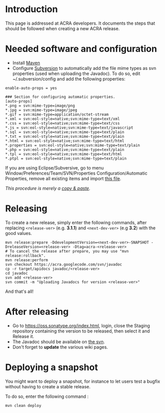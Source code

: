 # Introduction #

This page is addressed at ACRA developers. It documents the steps that should be followed when creating a new ACRA release.

# Needed software and configuration #

  * Install [Maven](http://maven.apache.org/download.html)
  * Configure [Subversion](http://subversion.apache.org) to automatically add the file mime types as svn properties (used when uploading the Javadoc). To do so, edit ~/.subversion/config and add the following properties:
```
enable-auto-props = yes

### Section for configuring automatic properties.
[auto-props]
*.png = svn:mime-type=image/png
*.jpg = svn:mime-type=image/jpeg
*.gif = svn:mime-type=application/octet-stream
*.xml = svn:eol-style=native;svn:mime-type=text/xml
*.css = svn:eol-style=native;svn:mime-type=text/css
*.js = svn:eol-style=native;svn:mime-type=text/javascript
*.sql = svn:eol-style=native;svn:mime-type=text/plain
*.txt = svn:eol-style=native;svn:mime-type=text/plain
*.html = svn:eol-style=native;svn:mime-type=text/html
*.properties = svn:eol-style=native;svn:mime-type=text/plain
*.php = svn:eol-style=native;svn:mime-type=text/plain
*.tpl = svn:eol-style=native;svn:mime-type=text/html
*.ptpl = svn:eol-style=native;svn:mime-type=text/plain
```

If you are using Eclipse/Subversive, go to menu Window/Preferences/Team/SVN/Properties Configuration/Automatic Properties, remove all existing items and import [this file](http://acra.googlecode.com/svn/wiki/files/svn-mimetypes.conf).

_This procedure is merely a [copy & paste](http://code.google.com/p/maven-googlecode-plugin/wiki/MavenSiteDeployOnSVN)._

# Releasing #

To create a new release, simply enter the following commands, after replacing `<release-ver>` (e.g. **3.1.1**) and `<next-dev-ver>` (e.g **3.2**) with the good values.
```
mvn release:prepare -DdevelopmentVersion=<next-dev-ver>-SNAPSHOT -DreleaseVersion=<release-ver> -Dtag=acra-<release-ver>
# To cancel the release after prepare, you may use "mvn release:rollback".
mvn release:perform
svn checkout https://acra.googlecode.com/svn/javadoc
cp -r target/apidocs javadoc/<release-ver>
cd javadoc
svn add <release-ver>
svn commit -m "Uploading Javadocs for version <release-ver>"
```

And that's all!

# After releasing #

  * Go to https://oss.sonatype.org/index.html, login, close the Staging repository containing the version to be released, then select it and Release it.
  * The Javadoc should be available on [the svn](http://acra.googlecode.com/svn/javadoc).
  * Don't forget to **update** the various wiki pages.

# Deploying a snapshot #

You might want to deploy a snapshot, for instance to let users test a bugfix without having to create a stable release.

To do so, enter the following command :
```
mvn clean deploy
```
